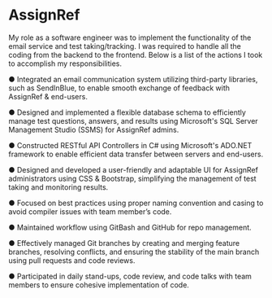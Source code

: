 # AssignRef
My role as a software engineer was to implement the functionality of the email service and test taking/tracking. I was required to handle all the coding from the backend to the frontend. Below is a list of the actions I took to accomplish my responsibilities.

● Integrated an email communication system utilizing third-party libraries, such as SendInBlue, to enable smooth exchange of feedback with AssignRef & end-users.

● Designed and implemented a flexible database schema to efficiently manage test questions, answers, and results using Microsoft's SQL Server Management Studio (SSMS) for AssignRef admins.

● Constructed RESTful API Controllers in C# using Microsoft's ADO.NET framework to enable efficient data transfer between servers and end-users.

● Designed and developed a user-friendly and adaptable UI for AssignRef administrators using CSS & Bootstrap, simplifying the management of test taking and monitoring results.

● Focused on best practices using proper naming convention and casing to avoid compiler issues with team member’s code.

● Maintained workflow using GitBash and GitHub for repo management.

● Effectively managed Git branches by creating and merging feature branches, resolving conflicts, and ensuring the stability of the main branch using pull requests and code reviews.

● Participated in daily stand-ups, code review, and code talks with team members to ensure cohesive implementation of code.

